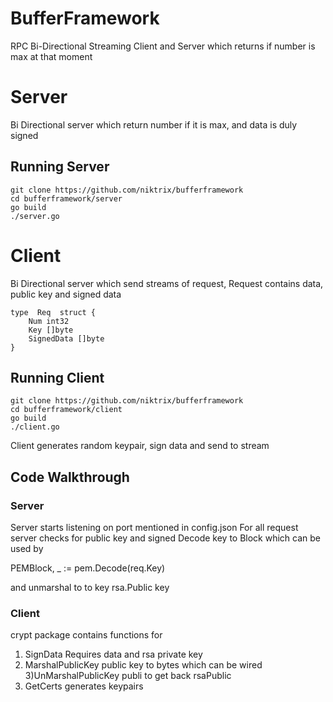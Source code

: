 # BufferFramework

RPC Bi-Directional Streaming Client and Server which returns if number is max at that moment

# Server
Bi Directional server which return number if it is max, and data is duly signed 

## Running Server
```
git clone https://github.com/niktrix/bufferframework
cd bufferframework/server
go build
./server.go
```

# Client
Bi Directional server which send streams of request, Request contains data, public key and signed data

```
type  Req  struct {
	Num int32   
	Key []byte   
	SignedData []byte  
}
```


## Running Client
```
git clone https://github.com/niktrix/bufferframework
cd bufferframework/client
go build
./client.go
```

Client generates random keypair, sign data and send to stream


## Code Walkthrough

### Server
Server starts listening on port mentioned in config.json
For all request server checks for public key and signed 
Decode key to Block which can be used by 

PEMBlock, _  := pem.Decode(req.Key)

and unmarshal to to key rsa.Public key


### Client
crypt package contains functions  for

1) SignData Requires data and rsa private key
2) MarshalPublicKey public key to bytes which can be wired
3)UnMarshalPublicKey publi to get back rsaPublic 
4) GetCerts generates keypairs

